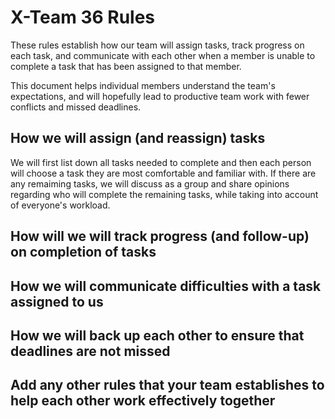 # X-Team 36 Rules

These rules establish how our team will assign tasks,
track progress on each task, and communicate with each other 
when a member is unable to complete a task that has been assigned to that member.

This document helps individual members understand the team's expectations,
and will hopefully lead to productive team work with fewer conflicts
and missed deadlines.

## How we will assign (and reassign) tasks
We will first list down all tasks needed to complete and then each person will choose a task they are most comfortable and familiar with. If there are any remaiming tasks, we will discuss as a group and share opinions regarding who will complete the remaining tasks, while taking into account of everyone's workload. 

## How will we will track progress (and follow-up) on completion of tasks



## How we will communicate difficulties with a task assigned to us



## How we will back up each other to ensure that deadlines are not missed



## Add any other rules that your team establishes to help each other work effectively together



